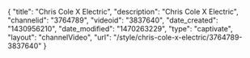 {
    "title": "Chris Cole X Electric",
    "description": "Chris Cole X Electric",
    "channelid": "3764789",
    "videoid": "3837640",
    "date_created": "1430956210",
    "date_modified": "1470263229",
    "type": "captivate",
    "layout": "channelVideo",
    "url": "\/style\/chris-cole-x-electric\/3764789-3837640"
}